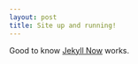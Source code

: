 ```yaml
---
layout: post
title: Site up and running!
---
```


Good to know [Jekyll Now](https://github.com/barryclark/jekyll-now) works.

